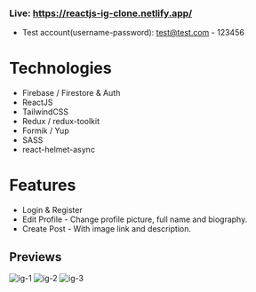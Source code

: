 ### Live: https://reactjs-ig-clone.netlify.app/
+ Test account(username-password): test@test.com - 123456

# Technologies
+ Firebase / Firestore & Auth
+ ReactJS
+ TailwindCSS
+ Redux / redux-toolkit
+ Formik / Yup
+ SASS
+ react-helmet-async

# Features
+ Login & Register
+ Edit Profile - Change profile picture, full name and biography.
+ Create Post - With image link and description.

## Previews
![ig-1](https://user-images.githubusercontent.com/53477261/210176998-4f6c3e15-010c-4fde-8d87-f5c8cc9b1b57.PNG)
![ig-2](https://user-images.githubusercontent.com/53477261/210177001-f11b3a6a-d76f-45f5-bf2b-13c15b8dd3f1.PNG)
![ig-3](https://user-images.githubusercontent.com/53477261/210177004-3d97c13b-044b-4246-8f4a-ba18ad2b4980.PNG)
